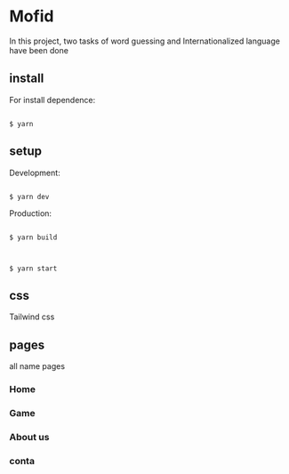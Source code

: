 # Mofid

In this project, two tasks of word guessing and Internationalized language have been done

## install

For install dependence:‌

```

$ yarn

```

## setup

Development:

```

$ yarn dev

```

Production:

```

$ yarn build



$ yarn start

```

## css

Tailwind css

## pages

all name pages

### Home

### Game

### About us

### conta

